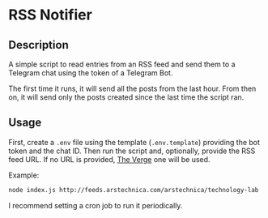 # RSS Notifier

## Description

A simple script to read entries from an RSS feed and send them to a Telegram chat using the token of a Telegram Bot.

The first time it runs, it will send all the posts from the last hour. From then on, it will send only the posts created since the last time the script ran.

## Usage

First, create a `.env` file using the template (`.env.template`) providing the bot token and the chat ID.
Then run the script and, optionally, provide the RSS feed URL. If no URL is provided, [The Verge](http://www.theverge.com/rss/index.xml) one will be used.

Example:

```bash
node index.js http://feeds.arstechnica.com/arstechnica/technology-lab
```

I recommend setting a cron job to run it periodically.
